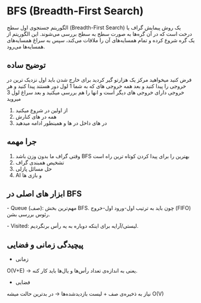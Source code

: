 # BFS (Breadth-First Search)

الگوریتم جستجوی اول سطح (Breadth-First Search) یک روش پیمایش گراف یا درخت است که در آن گره‌ها به صورت سطح به سطح بررسی می‌شوند. این الگوریتم از یک گره شروع کرده و تمام همسایه‌های آن را ملاقات می‌کند، سپس به سراغ همسایه‌های همسایه‌ها می‌رود.


## توضیح ساده

فرض کنید میخواهید  مرکز یک هزارتو گیر کردید برای خارج شدن باید اول نزدیک ترین در خروجی را پیدا کنید و بعد همه خروجی های که به شما 1 لول دور هستند پیدا کنید و هر خروجی دارای خروجی های دیگر است و انها را هم بررسی میکنید و بعد سراغ لول 3 میروید

1. از اولین در شروع میکنید
2. همه در های کنارش
3. در های داخل در ها
و همینطور ادامه میدهید

## جرا مهمه

1. وقتی گراف ما بدون وزن باشد BFS بهترین را برای پیدا کردن کوتاه ترین راه است
2. تشخیص همبندی گراف
3. حل مسائل پازلی
4. AI و بازی ها

## ابزار های اصلی در BFS

‏- Queue (صف): مهم‌ترین بخش BFS.
چون باید به ترتیب اول-ورود اول-خروج (FIFO) رئوس بررسی بشن.

‏- Visited: لیستی/آرایه برای اینکه دوباره به یه رأس برنگردیم.

## پیچیدگی زمانی و فضایی

- زمانی
  
‏O(V+E) → یعنی به اندازه‌ی تعداد رأس‌ها و یال‌ها باید کار کنه.

- فضایی
  
نیاز به ذخیره‌ی صف + لیست بازدیدشده‌ها → در بدترین حالت میشه O(V)
